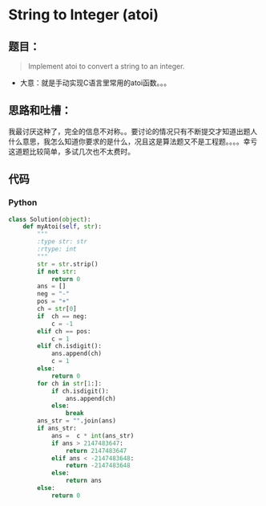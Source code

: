 # String to Integer (atoi)

## 题目：
> Implement atoi to convert a string to an integer.

* 大意：就是手动实现C语言里常用的atoi函数。。。

## 思路和吐槽：
我最讨厌这种了，完全的信息不对称。。要讨论的情况只有不断提交才知道出题人什么意思，我怎么知道你要求的是什么，况且这是算法题又不是工程题。。。。幸亏这道题比较简单，多试几次也不太费时。

## 代码
### Python

~~~python
class Solution(object):
    def myAtoi(self, str):
        """
        :type str: str
        :rtype: int
        """
        str = str.strip()
        if not str:
            return 0
        ans = []
        neg = "-"
        pos = "+"
        ch = str[0]
        if  ch == neg:
            c = -1
        elif ch == pos:
            c = 1
        elif ch.isdigit():
            ans.append(ch)
            c = 1
        else:
            return 0
        for ch in str[1:]:
            if ch.isdigit():
                ans.append(ch)
            else:
                break
        ans_str = "".join(ans)
        if ans_str:
            ans =  c * int(ans_str)
            if ans > 2147483647:
                return 2147483647
            elif ans < -2147483648:
                return -2147483648
            else:
                return ans
        else:
            return 0  
~~~